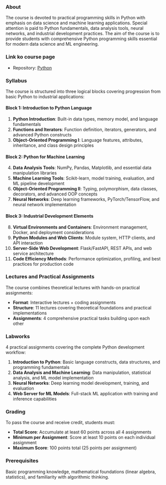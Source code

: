 ### About

The course is devoted to practical programming skills in Python with emphasis on data science and machine learning applications. Special attention is paid to Python fundamentals, data analysis tools, neural networks, and industrial development practices. The aim of the course is to provide students with comprehensive Python programming skills essential for modern data science and ML engineering.

### Link ko course page

- Repository: [Python](https://github.com/MelLain/mipt-python)

### Syllabus

The course is structured into three logical blocks covering progression from basic Python to industrial applications:

#### Block 1: Introduction to Python Language

1. **Python Introduction**: Built-in data types, memory model, and language fundamentals
2. **Functions and Iterators**: Function definition, iterators, generators, and advanced Python constructs
3. **Object-Oriented Programming I**: Language features, attributes, inheritance, and class design principles

#### Block 2: Python for Machine Learning

4. **Data Analysis Tools**: NumPy, Pandas, Matplotlib, and essential data manipulation libraries
5. **Machine Learning Tools**: Scikit-learn, model training, evaluation, and ML pipeline development
6. **Object-Oriented Programming II**: Typing, polymorphism, data classes, decorators, and advanced OOP concepts
7. **Neural Networks**: Deep learning frameworks, PyTorch/TensorFlow, and neural network implementation

#### Block 3: Industrial Development Elements

8. **Virtual Environments and Containers**: Environment management, Docker, and deployment considerations
9. **Python Modules and Web Clients**: Module system, HTTP clients, and API interaction
10. **Server-Side Web Development**: Flask/FastAPI, REST APIs, and web service architecture
11. **Code Efficiency Methods**: Performance optimization, profiling, and best practices for production code

### Lectures and Practical Assignments

The course combines theoretical lectures with hands-on practical assignments:

- **Format**: Interactive lectures + coding assignments
- **Structure**: 11 lectures covering theoretical foundations and practical implementations
- **Assignments**: 4 comprehensive practical tasks building upon each other

### Labworks

4 practical assignments covering the complete Python development workflow:

1. **Introduction to Python**: Basic language constructs, data structures, and programming fundamentals
2. **Data Analysis and Machine Learning**: Data manipulation, statistical analysis, and ML model implementation
3. **Neural Networks**: Deep learning model development, training, and evaluation
4. **Web Server for ML Models**: Full-stack ML application with training and inference capabilities

### Grading

To pass the course and receive credit, students must:

- **Total Score**: Accumulate at least 60 points across all 4 assignments
- **Minimum per Assignment**: Score at least 10 points on each individual assignment
- **Maximum Score**: 100 points total (25 points per assignment)

### Prerequisites

Basic programming knowledge, mathematical foundations (linear algebra, statistics), and familiarity with algorithmic thinking.
